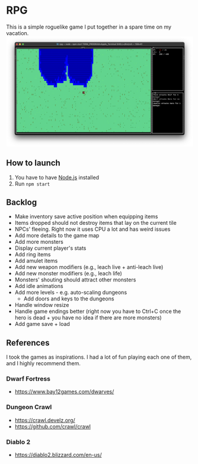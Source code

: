 # RPG
This is a simple roguelike game I put together in a spare time on my vacation.
![Game screenshot](screenshot.png)

## How to launch
1. You have to have [Node.js](https://nodejs.org/en) installed
2. Run `npm start`

## Backlog
- Make inventory save active position when equipping items
- Items dropped should not destroy items that lay on the current tile
- NPCs' fleeing. Right now it uses CPU a lot and has weird issues
- Add more details to the game map
- Add more monsters
- Display current player's stats
- Add ring items
- Add amulet items
- Add new weapon modifiers (e.g., leach live + anti-leach live)
- Add new monster modifiers (e.g., leach life)
- Monsters' shouting should attract other monsters
- Add idle animations
- Add more levels - e.g. auto-scaling dungeons
  - Add doors and keys to the dungeons
- Handle window resize
- Handle game endings better (right now you have to Ctrl+C once the hero is dead + you have no idea if there are more monsters)
- Add game save + load

## References
I took the games as inspirations. I had a lot of fun playing each one of them, and I highly recommend them. 

### Dwarf Fortress
- https://www.bay12games.com/dwarves/

### Dungeon Crawl
- https://crawl.develz.org/
- https://github.com/crawl/crawl

### Diablo 2
- https://diablo2.blizzard.com/en-us/

